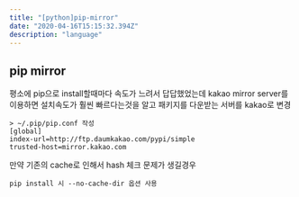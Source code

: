 ```yaml
---
title: "[python]pip-mirror"
date: "2020-04-16T15:15:32.394Z"
description: "language"
---
```


## pip mirror

평소에 pip으로 install할때마다 속도가 느려서 답답했었는데 kakao mirror server를 이용하면 설치속도가 훨씬 빠르다는것을 알고 패키지를 다운받는 서버를 kakao로 변경

    > ~/.pip/pip.conf 작성
    [global]
    index-url=http://ftp.daumkakao.com/pypi/simple
    trusted-host=mirror.kakao.com

만약 기존의 cache로 인해서 hash 체크 문제가 생길경우

    pip install 시 --no-cache-dir 옵션 사용
